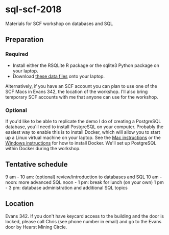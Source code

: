 # sql-scf-2018

Materials for SCF workshop on databases and SQL

## Preparation

### Required

- Install either the RSQLite R package or the sqlite3 Python package on your laptop.
- Download [these data files](http://www.stat.berkeley.edu/share/paciorek/tutorial-databases-data.zip) onto your laptop.

Alternatively, if you have an SCF account you can plan to use one of the SCF Macs in Evans 342, the location of the workshop. I'll also bring temporary SCF accounts with me that anyone can use for the workshop.

### Optional

If you'd like to be able to replicate the demo I do of creating a PostgreSQL database, you'll need to install PostgreSQL on your computer. Probably the easiest way to enable this is to install Docker, which will allow you to start up a Linux virtual machine on your laptop. See the [Mac instructions](https://docs.docker.com/docker-for-mac/install/) or the [Windows instructions](https://docs.docker.com/docker-for-windows/install/) for how to install Docker. We'll set up PostgreSQL within Docker during the workshop.

## Tentative schedule

9 am - 10 am: (optional) review/introduction to databases and SQL
10 am - noon: more advanced SQL
noon - 1 pm: break for lunch (on your own)
1 pm - 3 pm: database administration and additional SQL topics

## Location 

Evans 342. If you don't have keycard access to the building and the door is locked, please call Chris (see phone number in email) and go to the Evans door by Hearst Mining Circle.
